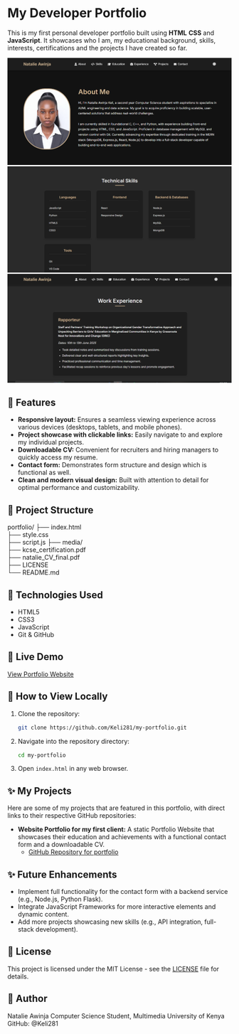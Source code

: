# My Developer Portfolio

This is my first personal developer portfolio built using **HTML** **CSS** and **JavaScript**. It showcases who I am, my educational background, skills, interests, certifications and the projects I have created so far.


![My Portfolio Demo Screenshot 1](media/portfolio-demo-1.png)
![My Portfolio Demo Screenshot 2](media/portfolio-demo-2.png)
![My Portfolio Demo Screenshot 3](media/portfolio-demo-3.png)





## 🌟 Features

- **Responsive layout:** Ensures a seamless viewing experience across various devices (desktops, tablets, and mobile phones).
- **Project showcase with clickable links:** Easily navigate to and explore my individual projects.
- **Downloadable CV:** Convenient for recruiters and hiring managers to quickly access my resume.
- **Contact form:** Demonstrates form structure and design which is functional as well.
- **Clean and modern visual design:** Built with attention to detail for optimal performance and customizability.

## 📁 Project Structure

portfolio/
├── index.html                                
├── style.css  
├── script.js
├── media/                     
├── kcse_certification.pdf      
├── natalie_CV_final.pdf        
├── LICENSE                     
└── README.md                                   


## 🚀 Technologies Used

- HTML5
- CSS3
- JavaScript
- Git & GitHub

## 🔗 Live Demo

[View Portfolio Website](https://keli281.github.io/my-portfolio/)  

## 📂 How to View Locally

1.  Clone the repository:
    ```bash
    git clone https://github.com/Keli281/my-portfolio.git
    ```
2.  Navigate into the repository directory:
    ```bash
    cd my-portfolio
    ```
3.  Open `index.html` in any web browser.

## ✨ My Projects

Here are some of my projects that are featured in this portfolio, with direct links to their respective GitHub repositories:

* **Website Portfolio for my first client:** A static Portfolio Website that showcases their education and achievements with a functional contact form and a downloadable CV.
    * [GitHub Repository for portfolio](https://github.com/Keli281/my-clients-portfolio)
    

## ✨ Future Enhancements

- Implement full functionality for the contact form with a backend service (e.g., Node.js, Python Flask).
- Integrate JavaScript Frameworks for more interactive elements and dynamic content.
- Add more projects showcasing new skills (e.g., API integration, full-stack development).

## 📄 License

This project is licensed under the MIT License - see the [LICENSE](LICENSE) file for details.


## 🧠 Author
Natalie Awinja
Computer Science Student, Multimedia University of Kenya
GitHub: @Keli281
